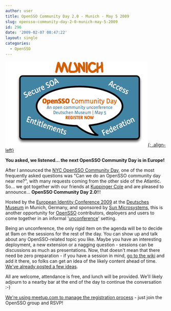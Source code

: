 ```yaml
---
author: user
title: OpenSSO Community Day 2.0 - Munich - May 5 2009
slug: opensso-community-day-2-0-munich-may-5-2009
id: 296
date: '2009-02-07 08:47:22'
layout: single
categories:
  - OpenSSO
---
```


[![](images/OpenSSO_CommunityDay_Munich.jpg){: .align-left}](http://www.meetup.com/opensso/calendar/9690413/)

**You asked, we listened... the next OpenSSO Community Day is in Europe!**

After I announced the [NYC OpenSSO Community Day](http://blog.superpat.com/2009/01/27/opensso-community-day-nyc-march-17-2009/), one of the most frequently asked questions was "Can we do an OpenSSO community day near me?", with many requests coming from the other side of the Atlantic. So... we got together with our friends at [Kuppinger Cole](http://www.kuppingercole.com/) and are pleased to announce... **OpenSSO Community Day 2.0**!!!

Hosted by the [European Identity Conference 2009](https://www.id-conf.com/eic2009) at the [Deutsches Museum](http://www.nfadm.de/) in Munich, Germany, and sponsored by [Sun Microsystems](http://www.sun.com/), this is another opportunity for [OpenSSO](http://opensso.org/) contributors, deployers and users to come together in an informal '[unconference](http://en.wikipedia.org/wiki/Unconference)' setting.

Being an unconference, the only rigid item on the agenda will be to decide at 9am on the sessions for the rest of the day. You can show up and talk about any OpenSSO-related topic you like. Maybe you have an interesting deployment, a new extension or a nagging question - sessions can be discussions as much as presentations. Now, that doesn't mean that there need be zero preparation - if you have a session in mind, [go to the wiki](http://wikis.sun.com/display/OpenSSO/OpenSSO+Community+Day+-+Munich+-+May+5+2009) and add it there, so folks can get an idea of the likely content ahead of time. [We've already posted a few ideas](http://wikis.sun.com/display/OpenSSO/OpenSSO+Community+Day+-+Munich+-+May+5+2009).

All are welcome, attendance is free, and lunch will be provided. We'll likely adjourn to a nearby bar at the end of the day to continue the conversation :-)

[We're using meetup.com to manage the registration process](http://www.meetup.com/opensso/calendar/9690413/) - just join the OpenSSO group and RSVP!
